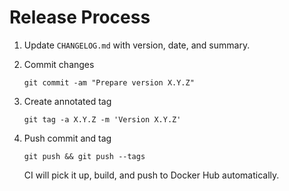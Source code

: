 Release Process
===============

 1. Update `CHANGELOG.md` with version, date, and summary.

 2. Commit changes
 
    ```
    git commit -am "Prepare version X.Y.Z"
    ```

 3. Create annotated tag
 
    ```
    git tag -a X.Y.Z -m 'Version X.Y.Z'
    ```

 4. Push commit and tag
 
    ```
    git push && git push --tags
    ``` 
    
    CI will pick it up, build, and push to Docker Hub automatically.
